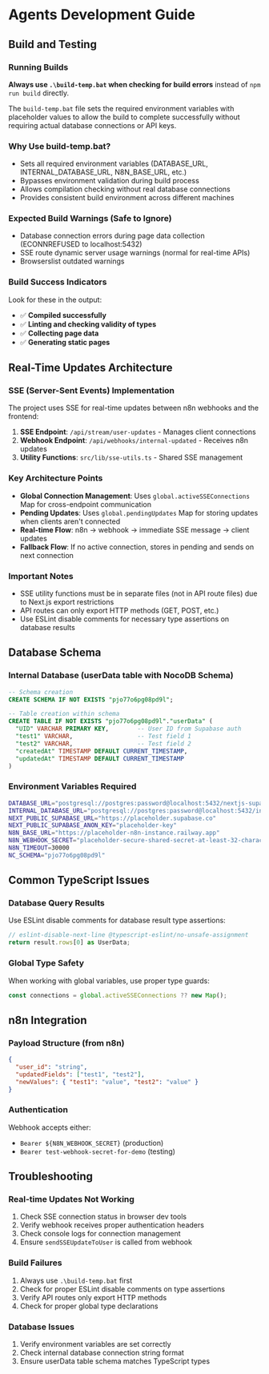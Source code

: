 # Agents Development Guide

## Build and Testing

### Running Builds
**Always use `.\build-temp.bat` when checking for build errors** instead of `npm run build` directly.

The `build-temp.bat` file sets the required environment variables with placeholder values to allow the build to complete successfully without requiring actual database connections or API keys.

### Why Use build-temp.bat?
- Sets all required environment variables (DATABASE_URL, INTERNAL_DATABASE_URL, N8N_BASE_URL, etc.)
- Bypasses environment validation during build process
- Allows compilation checking without real database connections
- Provides consistent build environment across different machines

### Expected Build Warnings (Safe to Ignore)
- Database connection errors during page data collection (ECONNREFUSED to localhost:5432)
- SSE route dynamic server usage warnings (normal for real-time APIs)
- Browserslist outdated warnings

### Build Success Indicators
Look for these in the output:
- ✅ **Compiled successfully**
- ✅ **Linting and checking validity of types**
- ✅ **Collecting page data**
- ✅ **Generating static pages**

## Real-Time Updates Architecture

### SSE (Server-Sent Events) Implementation
The project uses SSE for real-time updates between n8n webhooks and the frontend:

1. **SSE Endpoint**: `/api/stream/user-updates` - Manages client connections
2. **Webhook Endpoint**: `/api/webhooks/internal-updated` - Receives n8n updates
3. **Utility Functions**: `src/lib/sse-utils.ts` - Shared SSE management

### Key Architecture Points
- **Global Connection Management**: Uses `global.activeSSEConnections` Map for cross-endpoint communication
- **Pending Updates**: Uses `global.pendingUpdates` Map for storing updates when clients aren't connected
- **Real-time Flow**: n8n → webhook → immediate SSE message → client updates
- **Fallback Flow**: If no active connection, stores in pending and sends on next connection

### Important Notes
- SSE utility functions must be in separate files (not in API route files) due to Next.js export restrictions
- API routes can only export HTTP methods (GET, POST, etc.)
- Use ESLint disable comments for necessary type assertions on database results

## Database Schema

### Internal Database (userData table with NocoDB Schema)
```sql
-- Schema creation
CREATE SCHEMA IF NOT EXISTS "pjo77o6pg08pd9l";

-- Table creation within schema
CREATE TABLE IF NOT EXISTS "pjo77o6pg08pd9l"."userData" (
  "UID" VARCHAR PRIMARY KEY,        -- User ID from Supabase auth
  "test1" VARCHAR,                  -- Test field 1
  "test2" VARCHAR,                  -- Test field 2
  "createdAt" TIMESTAMP DEFAULT CURRENT_TIMESTAMP,
  "updatedAt" TIMESTAMP DEFAULT CURRENT_TIMESTAMP
)
```

### Environment Variables Required
```bash
DATABASE_URL="postgresql://postgres:password@localhost:5432/nextjs-supabase-template"
INTERNAL_DATABASE_URL="postgresql://postgres:password@localhost:5432/internal-db"
NEXT_PUBLIC_SUPABASE_URL="https://placeholder.supabase.co"
NEXT_PUBLIC_SUPABASE_ANON_KEY="placeholder-key"
N8N_BASE_URL="https://placeholder-n8n-instance.railway.app"
N8N_WEBHOOK_SECRET="placeholder-secure-shared-secret-at-least-32-characters-long"
N8N_TIMEOUT=30000
NC_SCHEMA="pjo77o6pg08pd9l"
```

## Common TypeScript Issues

### Database Query Results
Use ESLint disable comments for database result type assertions:
```typescript
// eslint-disable-next-line @typescript-eslint/no-unsafe-assignment
return result.rows[0] as UserData;
```

### Global Type Safety
When working with global variables, use proper type guards:
```typescript
const connections = global.activeSSEConnections ?? new Map();
```

## n8n Integration

### Payload Structure (from n8n)
```json
{
  "user_id": "string",
  "updatedFields": ["test1", "test2"],
  "newValues": { "test1": "value", "test2": "value" }
}
```

### Authentication
Webhook accepts either:
- `Bearer ${N8N_WEBHOOK_SECRET}` (production)
- `Bearer test-webhook-secret-for-demo` (testing)

## Troubleshooting

### Real-time Updates Not Working
1. Check SSE connection status in browser dev tools
2. Verify webhook receives proper authentication headers
3. Check console logs for connection management
4. Ensure `sendSSEUpdateToUser` is called from webhook

### Build Failures
1. Always use `.\build-temp.bat` first
2. Check for proper ESLint disable comments on type assertions
3. Verify API routes only export HTTP methods
4. Check for proper global type declarations

### Database Issues
1. Verify environment variables are set correctly
2. Check internal database connection string format
3. Ensure userData table schema matches TypeScript types 